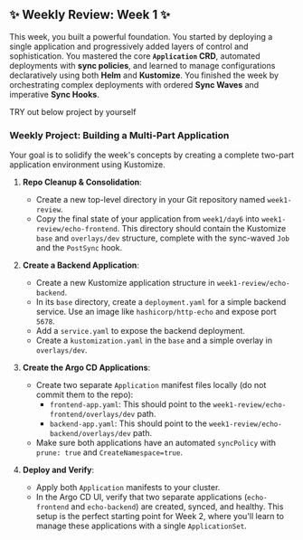 ## ✨ Weekly Review: Week 1 ✨

This week, you built a powerful foundation. You started by deploying a single application and progressively added layers of control and sophistication. You mastered the core **`Application` CRD**, automated deployments with **sync policies**, and learned to manage configurations declaratively using both **Helm** and **Kustomize**. You finished the week by orchestrating complex deployments with ordered **Sync Waves** and imperative **Sync Hooks**.

TRY out below project by yourself

### Weekly Project: Building a Multi-Part Application

Your goal is to solidify the week's concepts by creating a complete two-part application environment using Kustomize.

1.  **Repo Cleanup & Consolidation**:
    * Create a new top-level directory in your Git repository named `week1-review`.
    * Copy the final state of your application from `week1/day6` into `week1-review/echo-frontend`. This directory should contain the Kustomize `base` and `overlays/dev` structure, complete with the sync-waved `Job` and the `PostSync` hook.

2.  **Create a Backend Application**:
    * Create a new Kustomize application structure in `week1-review/echo-backend`.
    * In its `base` directory, create a `deployment.yaml` for a simple backend service. Use an image like `hashicorp/http-echo` and expose port `5678`.
    * Add a `service.yaml` to expose the backend deployment.
    * Create a `kustomization.yaml` in the `base` and a simple overlay in `overlays/dev`.

3.  **Create the Argo CD Applications**:
    * Create two separate `Application` manifest files locally (do not commit them to the repo):
        * `frontend-app.yaml`: This should point to the `week1-review/echo-frontend/overlays/dev` path.
        * `backend-app.yaml`: This should point to the `week1-review/echo-backend/overlays/dev` path.
    * Make sure both applications have an automated `syncPolicy` with `prune: true` and `CreateNamespace=true`.

4.  **Deploy and Verify**:
    * Apply both `Application` manifests to your cluster.
    * In the Argo CD UI, verify that two separate applications (`echo-frontend` and `echo-backend`) are created, synced, and healthy. This setup is the perfect starting point for Week 2, where you'll learn to manage these applications with a single `ApplicationSet`.
